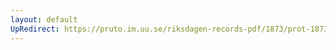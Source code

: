 ```yaml
---
layout: default
UpRedirect: https://pruto.im.uu.se/riksdagen-records-pdf/1873/prot-1873--ak--205/prot-1873--ak--205_003.pdf
---
```


